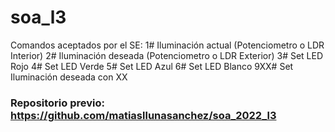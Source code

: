 # soa_l3

Comandos aceptados por el SE:
    1# Iluminación actual (Potenciometro o LDR Interior)
    2# Iluminación deseada (Potenciometro o LDR Exterior)
    3# Set LED Rojo
    4# Set LED Verde
    5# Set LED Azul
    6# Set LED Blanco
    9XX# Set Iluminación deseada con XX


### Repositorio previo: https://github.com/matiasllunasanchez/soa_2022_l3
